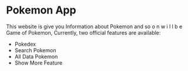 # Pokemon App

This website is give you Information about Pokemon and so o n w i l l b e Game of Pokemon,
Currently, two official features are available:

- Pokedex
- Search Pokemon
- All Data Pokemon
- Show More Feature
